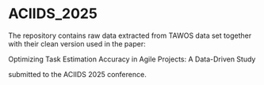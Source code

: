 # ACIIDS_2025

The repository contains raw data extracted from TAWOS data set together with their clean version used in the paper:

Optimizing Task Estimation Accuracy in Agile Projects: A Data-Driven Study

submitted to the ACIIDS 2025 conference.
